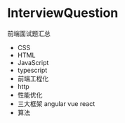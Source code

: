 # InterviewQuestion
前端面试题汇总
+ CSS
+ HTML
+ JavaScript
+ typescript
+ 前端工程化
+ http
+ 性能优化
+ 三大框架 angular vue react
+ 算法


